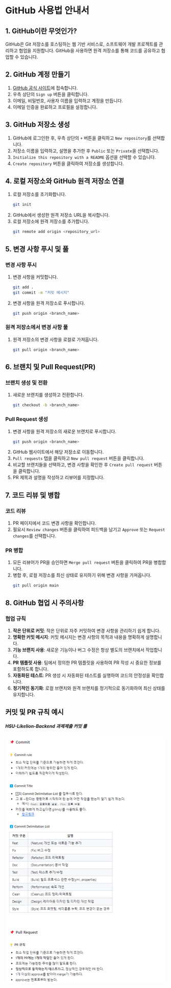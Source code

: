 # GitHub 사용법 안내서

## 1. GitHub이란 무엇인가?
GitHub은 Git 저장소를 호스팅하는 웹 기반 서비스로, 소프트웨어 개발 프로젝트를 관리하고 협업을 지원합니다. GitHub을 사용하면 원격 저장소를 통해 코드를 공유하고 협업할 수 있습니다.

## 2. GitHub 계정 만들기
1. [GitHub 공식 사이트](https://github.com/)에 접속합니다.
2. 우측 상단의 `Sign up` 버튼을 클릭합니다.
3. 이메일, 비밀번호, 사용자 이름을 입력하고 계정을 만듭니다.
4. 이메일 인증을 완료하고 프로필을 설정합니다.

## 3. GitHub 저장소 생성
1. GitHub에 로그인한 후, 우측 상단의 `+` 버튼을 클릭하고 `New repository`를 선택합니다.
2. 저장소 이름을 입력하고, 설명을 추가한 후 `Public` 또는 `Private`을 선택합니다.
3. `Initialize this repository with a README` 옵션을 선택할 수 있습니다.
4. `Create repository` 버튼을 클릭하여 저장소를 생성합니다.

## 4. 로컬 저장소와 GitHub 원격 저장소 연결
1. 로컬 저장소를 초기화합니다.
    ```bash
    git init
    ```
2. GitHub에서 생성한 원격 저장소 URL을 복사합니다.
3. 로컬 저장소에 원격 저장소를 추가합니다.
    ```bash
    git remote add origin <repository_url>
    ```

## 5. 변경 사항 푸시 및 풀

### 변경 사항 푸시
1. 변경 사항을 커밋합니다.
    ```bash
    git add .
    git commit -m "커밋 메시지"
    ```
2. 변경 사항을 원격 저장소로 푸시합니다.
    ```bash
    git push origin <branch_name>
    ```

### 원격 저장소에서 변경 사항 풀
1. 원격 저장소의 변경 사항을 로컬로 가져옵니다.
    ```bash
    git pull origin <branch_name>
    ```

## 6. 브랜치 및 Pull Request(PR)

### 브랜치 생성 및 전환
1. 새로운 브랜치를 생성하고 전환합니다.
    ```bash
    git checkout -b <branch_name>
    ```

### Pull Request 생성
1. 변경 사항을 원격 저장소의 새로운 브랜치로 푸시합니다.
    ```bash
    git push origin <branch_name>
    ```
2. GitHub 웹사이트에서 해당 저장소로 이동합니다.
3. `Pull requests` 탭을 클릭하고 `New pull request` 버튼을 클릭합니다.
4. 비교할 브랜치들을 선택하고, 변경 사항을 확인한 후 `Create pull request` 버튼을 클릭합니다.
5. PR 제목과 설명을 작성하고 리뷰어를 지정합니다.

## 7. 코드 리뷰 및 병합

### 코드 리뷰
1. PR 페이지에서 코드 변경 사항을 확인합니다.
2. 필요시 `Review changes` 버튼을 클릭하여 피드백을 남기고 `Approve` 또는 `Request changes`를 선택합니다.

### PR 병합
1. 모든 리뷰어가 PR을 승인하면 `Merge pull request` 버튼을 클릭하여 PR을 병합합니다.
2. 병합 후, 로컬 저장소를 최신 상태로 유지하기 위해 변경 사항을 가져옵니다.
    ```bash
    git pull origin main
    ```

## 8. GitHub 협업 시 주의사항

### 협업 규칙
1. **작은 단위로 커밋**: 작은 단위로 자주 커밋하여 변경 사항을 관리하기 쉽게 합니다.
2. **명확한 커밋 메시지**: 커밋 메시지는 변경 사항의 목적과 내용을 명확하게 설명합니다.
3. **기능 브랜치 사용**: 새로운 기능이나 버그 수정은 항상 별도의 브랜치에서 작업합니다.
4. **PR 템플릿 사용**: 팀에서 정의한 PR 템플릿을 사용하여 PR 작성 시 중요한 정보를 포함하도록 합니다.
5. **자동화된 테스트**: PR 생성 시 자동화된 테스트를 실행하여 코드의 안정성을 확인합니다.
6. **정기적인 동기화**: 로컬 브랜치와 원격 브랜치를 정기적으로 동기화하여 최신 상태를 유지합니다.


## 커밋 및 PR 규칙 예시
##### HSU-Likelion-Backend 과제제출 커밋 룰
![img.png](../images/img.png)
